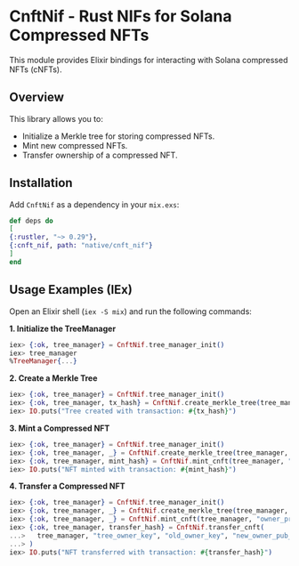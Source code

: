 # CnftNif - Rust NIFs for Solana Compressed NFTs

This module provides Elixir bindings for interacting with Solana compressed NFTs (cNFTs).

## Overview
This library allows you to:
- Initialize a Merkle tree for storing compressed NFTs.
- Mint new compressed NFTs.
- Transfer ownership of a compressed NFT.

## Installation
Add `CnftNif` as a dependency in your `mix.exs`:

```elixir
def deps do
[
{:rustler, "~> 0.29"},
{:cnft_nif, path: "native/cnft_nif"}
]
end
```

## Usage Examples (IEx)

Open an Elixir shell (`iex -S mix`) and run the following commands:

**1. Initialize the TreeManager**
```elixir
iex> {:ok, tree_manager} = CnftNif.tree_manager_init()
iex> tree_manager
%TreeManager{...}
```

**2. Create a Merkle Tree**
```elixir
iex> {:ok, tree_manager} = CnftNif.tree_manager_init()
iex> {:ok, tree_manager, tx_hash} = CnftNif.create_merkle_tree(tree_manager, "owner_private_key")
iex> IO.puts("Tree created with transaction: #{tx_hash}")
```

**3. Mint a Compressed NFT**
```elixir
iex> {:ok, tree_manager} = CnftNif.tree_manager_init()
iex> {:ok, tree_manager, _} = CnftNif.create_merkle_tree(tree_manager, "owner_private_key")
iex> {:ok, tree_manager, mint_hash} = CnftNif.mint_cnft(tree_manager, "owner_private_key", "nft_owner_pub_key")
iex> IO.puts("NFT minted with transaction: #{mint_hash}")
```

**4. Transfer a Compressed NFT**
```elixir
iex> {:ok, tree_manager} = CnftNif.tree_manager_init()
iex> {:ok, tree_manager, _} = CnftNif.create_merkle_tree(tree_manager, "owner_private_key")
iex> {:ok, tree_manager, _} = CnftNif.mint_cnft(tree_manager, "owner_private_key", "nft_owner_pub_key")
iex> {:ok, tree_manager, transfer_hash} = CnftNif.transfer_cnft(
...>   tree_manager, "tree_owner_key", "old_owner_key", "new_owner_pub_key", 1, "data_hash", "creator_hash"
...> )
iex> IO.puts("NFT transferred with transaction: #{transfer_hash}")
```

